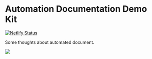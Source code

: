 # Automation Documentation Demo Kit

[![Netlify Status](https://api.netlify.com/api/v1/badges/69c7d3cc-322d-46f7-986e-996c406f41c4/deploy-status)](https://app.netlify.com/sites/unruffled-bartik-c4ac24/deploys)

Some thoughts about automated document.

[![](https://res.cloudinary.com/digf90pwi/image/upload/v1572254706/2019-10-28_17-24-31_kdyshb.png)](https://automation-documentation.demo.netlify.fornever.org)

